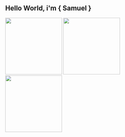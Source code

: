 ## Hello World, i'm { Samuel }

<div>
  <a href="https://github.com/samleurn"></a>
  <img height="180" src="https://github-readme-stats.vercel.app/api?username=samleurn&theme=midnight-purple&show_icons=true&hide_border=true&count_private=true" />
  <img height="180" src="https://github-readme-stats.vercel.app/api/top-langs/?username=samleurn&theme=midnight-purple&show_icons=true&hide_border=true&layout=compact" />
  <img height="180" src="https://github-readme-streak-stats.herokuapp.com/?user=samleurn&theme=midnight-purple&hide_border=true" />
</div>
